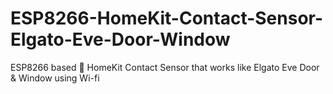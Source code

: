 # ESP8266-HomeKit-Contact-Sensor-Elgato-Eve-Door-Window
ESP8266 based  HomeKit Contact Sensor that works like Elgato Eve Door &amp; Window using Wi-fi
